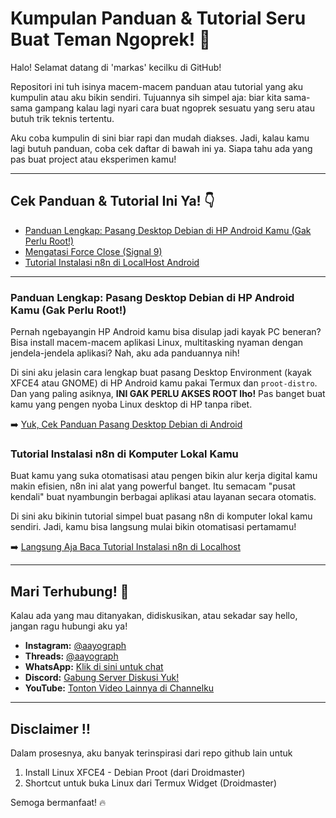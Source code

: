 # Kumpulan Panduan & Tutorial Seru Buat Teman Ngoprek! 👋

Halo! Selamat datang di 'markas' kecilku di GitHub!

Repositori ini tuh isinya macem-macem panduan atau tutorial yang aku kumpulin atau aku bikin sendiri. Tujuannya sih simpel aja: biar kita sama-sama gampang kalau lagi nyari cara buat ngoprek sesuatu yang seru atau butuh trik teknis tertentu.

Aku coba kumpulin di sini biar rapi dan mudah diakses. Jadi, kalau kamu lagi butuh panduan, coba cek daftar di bawah ini ya. Siapa tahu ada yang pas buat project atau eksperimen kamu!

---

## Cek Panduan & Tutorial Ini Ya! 👇

* [Panduan Lengkap: Pasang Desktop Debian di HP Android Kamu (Gak Perlu Root!)](https://github.com/sheetizen/Termux-Desktop/blob/main/InstallDebian.md)
* [Mengatasi Force Close (Signal 9)](https://github.com/sheetizen/Termux-Desktop/blob/main/Mengatasi%20Force%20Closed%20Signal%209.md)
* [Tutorial Instalasi n8n di LocalHost Android](https://github.com/sheetizen/Termux-Desktop/blob/main/Install%20n8n%20di%20LocalHost%20Android.md)

---

### Panduan Lengkap: Pasang Desktop Debian di HP Android Kamu (Gak Perlu Root!) <a name="panduan-lengkap-pasang-desktop-debian-di-hp-android-kamu-gak-perlu-root"></a>

Pernah ngebayangin HP Android kamu bisa disulap jadi kayak PC beneran? Bisa install macem-macem aplikasi Linux, multitasking nyaman dengan jendela-jendela aplikasi? Nah, aku ada panduannya nih!

Di sini aku jelasin cara lengkap buat pasang Desktop Environment (kayak XFCE4 atau GNOME) di HP Android kamu pakai Termux dan `proot-distro`. Dan yang paling asiknya, **INI GAK PERLU AKSES ROOT lho!** Pas banget buat kamu yang pengen nyoba Linux desktop di HP tanpa ribet.

➡️ [Yuk, Cek Panduan Pasang Desktop Debian di Android](tutorial_debian_desktop.md)

### Tutorial Instalasi n8n di Komputer Lokal Kamu <a name="tutorial-instalasir-n8n-di-komputer-lokal-kamu"></a>

Buat kamu yang suka otomatisasi atau pengen bikin alur kerja digital kamu makin efisien, n8n ini alat yang powerful banget. Itu semacam "pusat kendali" buat nyambungin berbagai aplikasi atau layanan secara otomatis.

Di sini aku bikinin tutorial simpel buat pasang n8n di komputer lokal kamu sendiri. Jadi, kamu bisa langsung mulai bikin otomatisasi pertamamu!

➡️ [Langsung Aja Baca Tutorial Instalasi n8n di Localhost](tutorial_n8n_localhost.md)

---

## Mari Terhubung! 👋

Kalau ada yang mau ditanyakan, didiskusikan, atau sekadar say hello, jangan ragu hubungi aku ya!

* **Instagram:** [@aayograph](https://www.instagram.com/aayograph)
* **Threads:** [@aayograph](https://www.threads.net/@aayograph)
* **WhatsApp:** [Klik di sini untuk chat](https://wa.me/628998138103)
* **Discord:** [Gabung Server Diskusi Yuk!](https://discord.gg/NVcWmz274D)
* **YouTube:** [Tonton Video Lainnya di Channelku](https://youtube.com/@sinausedotid?si=uIJwiV6zaxaolXxB)

---

## Disclaimer ‼️

Dalam prosesnya, aku banyak terinspirasi dari repo github lain untuk
1. Install Linux XFCE4 - Debian Proot (dari Droidmaster)
2. Shortcut untuk buka Linux dari Termux Widget (Droidmaster)

Semoga bermanfaat! 🔥
